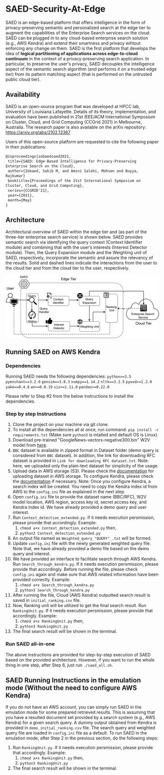 # SAED-Security-At-Edge
SAED is an edge-based platform that offers intelligence in the form of privacy-preserving semantic and personalized search at the edge tier to augment the capabilities of the Enterprise Search services on the cloud. SAED can be plugged in to any cloud-based enterprise search solution (e.g., AWS Kendra) and extend their smartness and privacy wihtout enforcing any change on them. SAED is the first platform that develops the idea of **logical partitioning of applications across edge-to-cloud continuum** in the context of a privacy-preserving search application. In particular, to preserve the user's privacy, SAED decouples the intelligence aspect of the semantic search algorithm (and performs it on a trusted edge tier) from its pattern matching aspect (that is performed on the untrusted public cloud tier).

## Availability
SAED is an open-source program that was developed at HPCC lab, University of Louisiana Lafayette. Details of its theory, implementation, and evaluation have been published in 21st IEEE/ACM International Symposium on Cluster, Cloud, and Grid Computing (CCGrid 2021) in Melbourne, Australia. 
The research paper is also available on the arXiv repository:
https://arxiv.org/abs/2102.13367

Users of this open-source platform are requested to cite the following paper in their publications:
 ````
 @inproceedings{zobaedsaed2021,
  title={SAED: Edge-Based Intelligence for Privacy-Preserving Enterprise Search on the Cloud},
  author={Zobaed, Sakib M, and Amini Salehi, Mohsen and Buyya, Rajkumar}
  booktitle={Proceedings of the 21st International Symposium on Cluster, Cloud, and Grid Computing},
  series={CCGRID'21},
  year={2021},
  month={May}
}
 ````
 
## Architecture

Architectural overview of SAED within the edge tier and (as part of the three-tier enterprise search service) is shown below. SAED provides semantic search via identifying the query context (Context Identifier module) and combining that with the user’s interests (Interest Detector module). Then, the Query Expansion module and the Weighting unit of SAED, respectively, incorporate the semantic and assure the relevancy of the results. Solid and dashed lines indicate the interactions from the user to the cloud tier and from the cloud tier to the user, respectively.
<p align="center"><img src="archi.png"></p>

## Running SAED on AWS Kendra
### Dependencies
Running SAED needs the following dependencies:
 ```python>=3.5```
 ```pyenchant==3.2.0```
 ```gensim==3.8.3```
 ```numpy==1.14.2```
 ```nltk==3.2.5```
 ```pywsd>=1.2.0```
 ```yake==0.4.6```
 ```wn>=0.0.19```
 ```six>=1.11.0```
 ```pandas>=0.22.0```
 
Please refer to Step #2 from the below instructions to install the dependencies.

### Step by step Instructions
1. Clone the project on your machine via git clone.
2. To install all the dependencies all at once, run command: ```pip install -r requirements.txt``` (Make sure ```python3``` is intalled and default OS is Linux). 
3. Download pre-trained "GoogleNews-vectors-negative300.bin" W2V model from [here](https://drive.google.com/file/d/0B7XkCwpI5KDYNlNUTTlSS21pQmM/edit).
4. ```BBC``` dataset is available in zipped format in Dataset folder (demo query is considered from ```BBC``` dataset). In addition, the link for downloading RFC dataset is provided in ```Link for downloading RFC dataset.txt```. Note: here, we uploaded only the plain-text dataset for simplicity of the usage.
5. Upload data in AWS storage (S3). Please check the [documentation](https://docs.aws.amazon.com/redshift/latest/dg/tutorial-loading-data-upload-files.html) for uploading dataset in AWS storage. To configure Kendra, please check the [documentation](https://docs.aws.amazon.com/kendra/latest/dg/setup.html) if necessary. Note: Once you configure Kendra, a search index will be created. You need to copy the Kendra index id from AWS to the ```config.ini``` file as explained in the next step.  
6. Open ```config.ini``` file to provide the dataset name (BBC/RFC), W2V model location, AWS region, access key id, secret access key, and Kendra index id. We have already provided a demo query and user interest.     
7. Run ```Context_detection_extended.py```. If it needs execution persmission, please provide that accordingly. Example: 
   1. ```chmod a+x Context_detection_extended.py``` then,
   1. ```python3 Context_detection_extended.py```
8. An output file named as ```Weighted_query_"QUERY"_.txt``` will be formed. 
9. Update ```config.ini``` file with the newly generated weighted query file. Note that, we have already provided a demo file based on the demo query and interest.
10. We have provided an interface to facilitate search through AWS Kendra. Run ```Search_through_kendra.py```. If it needs execution persmission, please provide that accordingly. Before running the file, please check ```config.ini``` again and make sure that AWS related information have been provided correctly. Example: 
    1. ```chmod a+x Search_through_kendra.py```
    1. ```python3 Search_through_kendra.py```      
11. After running the file, Cloud (AWS Kendra) outputted search result is saved in ```initial_ranking.csv``` file.
12. Now, Ranking unit will be utilized to get the final search result. Run ```RankingUnit.py```. If it needs execution persmission, please provide that accordingly. Example: 
    1. ```chmod a+x RankingUnit.py``` then,
    1. ```python3 RankingUnit.py```
13. The final search result will be shown in the terminal. 
### Run SAED all-in-one 
The above instructions are provided for step-by-step execution of SAED based on the provided architecture. However, if you want to run the whole thing in one step, after Step 6, just run ```./saed_all.sh```.    
## SAED Running Instructions in the emulation mode (Without the need to configure AWS Kendra)
If you do not have an AWS account, you can simply run SAED in the emulation mode for some prepared retrieved results. This is assuming that you have a resulted document set provided by a search system (e.g., AWS Kendra) for a given search query. A dummy output obtained from Kendra is provided in ```demo_initial_ranking.csv``` file. The search query and weighted query file are loaded in ```config.ini``` file as a default. To run SAED in the emulation mode, after Step 2 in the previous section, do the following steps:
1. Run ```RankingUnit.py```. If it needs execution persmission, please provide that accordingly. Example: 
   1. ```chmod a+x RankingUnit.py``` then,
   2. ```python3 RankingUnit.py```
2. The final search result will be shown in the terminal.
